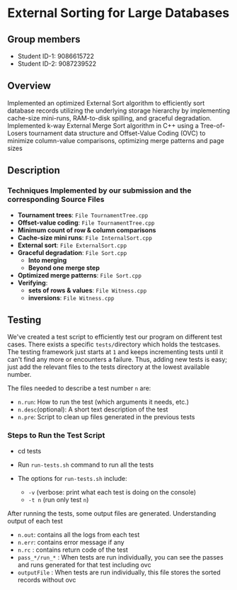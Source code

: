 # External Sorting for Large Databases

## Group members
- Student ID-1: 9086615722
- Student ID-2: 9087239522

## Overview 
Implemented an optimized External Sort algorithm to efficiently sort database records utilizing the underlying storage
hierarchy by implementing cache-size mini-runs, RAM-to-disk spilling, and graceful degradation. Implemented k-way External Merge Sort algorithm in C++ using a Tree-of-Losers tournament data structure and
Offset-Value Coding (OVC) to minimize column-value comparisons, optimizing merge patterns and page sizes

## Description

### Techniques Implemented by our submission and the corresponding Source Files

- **Tournament trees**: `File TournamentTree.cpp`
- **Offset-value coding**: `File TournamentTree.cpp`
- **Minimum count of row & column comparisons**
- **Cache-size mini runs**: `File InternalSort.cpp`
- **External sort**: `File ExternalSort.cpp`
- **Graceful degradation**: `File Sort.cpp`
  - **Into merging** 
  - **Beyond one merge step**
- **Optimized merge patterns**: `File Sort.cpp`
- **Verifying**: 
  - **sets of rows & values**: `File Witness.cpp`
  - **inversions**: `File Witness.cpp`

## Testing

We've created a test script to efficiently test our program on different test cases. There exists a specific `tests/`directory which holds the testcases. The testing framework just starts at `1` and keeps incrementing
tests until it can't find any more or encounters a failure. Thus, adding new
tests is easy; just add the relevant files to the tests directory at the lowest available number.

The files needed to describe a test number `n` are:
- `n.run`: How to run the test (which arguments it needs, etc.)
- `n.desc`(optional): A short text description of the test
- `n.pre`: Script to clean up files generated in the previous tests

### Steps to Run the Test Script

- cd tests
- Run `run-tests.sh` command to run all the tests

- The options for `run-tests.sh` include:

    - `-v` (verbose: print what each test is doing on the console)
    - `-t n` (run only test `n`)

After running the tests, some output files are generated. Understanding output of each test
- `n.out`: contains all the logs from each test
- `n.err`: contains error message if any
- `n.rc` : contains return code of the test
- `pass_*/run_*` : When tests are run individually, you can see the passes and runs generated for that test including ovc
- `outputFile` : When tests are run individually, this file stores the sorted records without ovc


